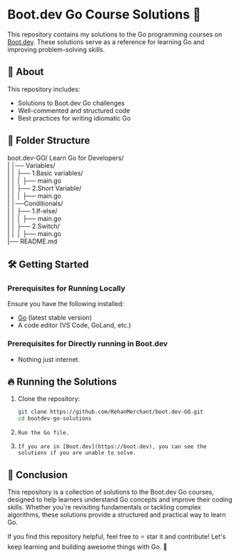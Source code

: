 # Boot.dev Go Course Solutions 🚀

This repository contains my solutions to the Go programming courses on [Boot.dev](https://boot.dev). These solutions serve as a reference for learning Go and improving problem-solving skills.

## 📌 About
This repository includes:
- Solutions to Boot.dev Go challenges
- Well-commented and structured code
- Best practices for writing idiomatic Go

## 📁 Folder Structure

   boot.dev-GO/ 
   Learn Go for Developers/     
   | │── Variables/   
   | │   ├── 1.Basic variables/     
   | │   │   ├── main.go       
   | │   ├── 2.Short Variable/         
   | │   │   ├── main.go        
   | │──Conditionals/       
   | │   ├── 1.If-else/         
   | │   │   ├── main.go        
   | │   ├── 2.Switch/          
   | │   │   ├── main.go   
   |── README.md                                
                  
## 🛠️ Getting Started
### Prerequisites for Running Locally
Ensure you have the following installed:
- [Go](https://go.dev/dl/) (latest stable version)
- A code editor (VS Code, GoLand, etc.)

### Prerequisites for Directly running in Boot.dev
- Nothing just internet.


## 🔥 Running the Solutions
1. Clone the repository:
   ```sh
   git clone https://github.com/RehanMerchant/boot.dev-GO.git
   cd bootdev-go-solutions

2.     Run the Go file.
3.     If you are in [Boot.dev](https://boot.dev), you can see the solutions if you are unable to solve.



## 🎯 Conclusion

This repository is a collection of solutions to the Boot.dev Go courses, designed to help learners understand Go concepts and improve their coding skills. Whether you're revisiting fundamentals or tackling complex algorithms, these solutions provide a structured and practical way to learn Go.  

If you find this repository helpful, feel free to ⭐ star it and contribute! Let's keep learning and building awesome things with Go. 🚀  

